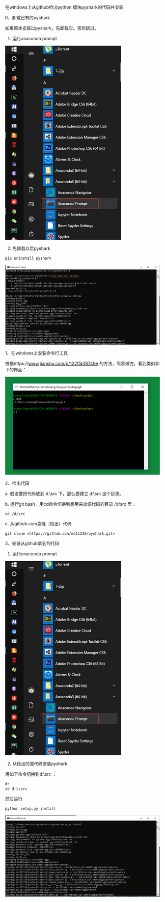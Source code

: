 在windows上从github检出python 模块pyshark的代码并安装

0、卸载已有的pyshark

如果原本安装过pyshark，先卸载它。否则跳过。

1.  运行anaconda prompt

![](images/media/document_image_rId9.png)

2.  先卸载以后pyshark

``` shell
pip uninstall pyshark
```

![卸载已安装的pyshark](images/media/document_image_rId10.png)

1、在windows上安装命令行工具

根据https://www.jianshu.com/p/122f5bf8749e
的方法，照着做完，看到类似如下的界面：

![](images/media/document_image_rId7.png)

2、检出代码

a\. 假设要把代码放到 d:\\src 下，那么要建立 d:\\src 这个目录。

b\. 运行git bash，用cd命令切换到想用来放源代码的目录 /d/src 里：

``` shell
cd /d/src
```

c\. 从github.com克隆（检出）代码

``` shell
git clone <https://github.com/md11235/pyshark.git>
```

3、安装从github拿到的代码

1.  运行anaconda prompt

![](images/media/document_image_rId9.png)


2.  从检出的源代码安装pyshark

用如下命令切换到d:\\src ：

``` shell
d:
cd d:\\src
```

然后运行

``` python
python setup.py install
```

![](images/media/document_image_rId11.png)
